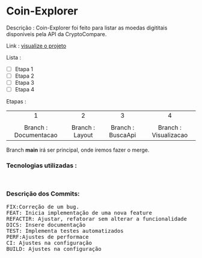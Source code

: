 # Coin-Explorer 

Descrição : Coin-Explorer foi feito para listar as moedas digititais disponiveis pela API da CryptoCompare.

Link : <a href=""> visualize o projeto </a>

Lista :

- [ ] Etapa 1
- [ ] Etapa 2
- [ ] Etapa 3
- [ ] Etapa 4

Etapas :

<table align="center">
<tr align="center">
<td>1</td>
<td>2</td>
<td>3</td>
<td>4</td>
</tr >

<tr align="center">
<Td></td>
<Td></td>
<Td></td>
<td></td>
<tr align="center">
<td>Branch : Documentacao</td>
<td>Branch : Layout</td>
<td>Branch : BuscaApi</td>
<td>Branch : Visualizacao</td>

</tr>
</table>


Branch **main** irá ser  principal, onde iremos fazer o merge.


### Tecnologias utilizadas :
<pre>

</pre>
### Descrição dos Commits:
<pre>
FIX:Correção de um bug.
FEAT: Inicia implementação de uma nova feature
REFACTIR: Ajustar, refatorar sem alterar a funcionalidade
DICS: Insere documentação
TEST: Implementa testes automatizados
PERF:Ajustes de performace
CI: Ajustes na configuração
BUILD: Ajustes na configuração
</pre>


